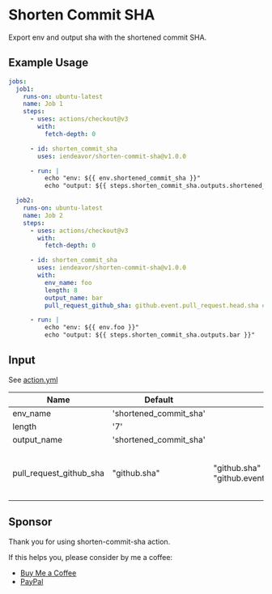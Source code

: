 # Shorten Commit SHA

Export env and output sha with the shortened commit SHA.

## Example Usage

```yaml
jobs:
  job1:
    runs-on: ubuntu-latest
    name: Job 1
    steps:
      - uses: actions/checkout@v3
        with:
          fetch-depth: 0

      - id: shorten_commit_sha
        uses: iendeavor/shorten-commit-sha@v1.0.0

      - run: |
          echo "env: ${{ env.shortened_commit_sha }}"
          echo "output: ${{ steps.shorten_commit_sha.outputs.shortened_commit_sha }}"

  job2:
    runs-on: ubuntu-latest
    name: Job 2
    steps:
      - uses: actions/checkout@v3
        with:
          fetch-depth: 0

      - id: shorten_commit_sha
        uses: iendeavor/shorten-commit-sha@v1.0.0
        with:
          env_name: foo
          length: 8
          output_name: bar
          pull_request_github_sha: github.event.pull_request.head.sha # use the last commit to the head branch of the pull request, instead of the last merge commit of the pull request merge branch

      - run: |
          echo "env: ${{ env.foo }}"
          echo "output: ${{ steps.shorten_commit_sha.outputs.bar }}"
```

## Input

See [action.yml](https://github.com/iendeavor/shorten-sommit-sha/blob/main/action.yml)

| Name                    | Default                | Options                                              | Description                                                                                                                                        |
| ----------------------- | ---------------------- | ---------------------------------------------------- | -------------------------------------------------------------------------------------------------------------------------------------------------- |
| env_name                | 'shortened_commit_sha' |                                                      | The env name of the shortened sha.                                                                                                                 |
| length                  | '7'                    |                                                      | The length of the shortened sha.                                                                                                                   |
| output_name             | 'shortened_commit_sha' |                                                      | The output name of the shortened sha.                                                                                                              |
| pull_request_github_sha | "github.sha"           | "github.sha" \| "github.event.pull_request.head.sha" | The sha to be shortened for pull requests. See also: https://docs.github.com/en/actions/using-workflows/events-that-trigger-workflows#pull_request |

## Sponsor

Thank you for using shorten-commit-sha action.

If this helps you, please consider by me a coffee:

- [Buy Me a Coffee](https://bmc.link/iendeavor)
- [PayPal](https://paypal.me/iendeavor)
